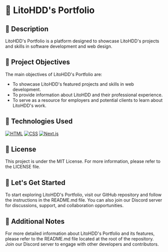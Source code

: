 # 💼 LitoHDD's Portfolio

## 📝 Description

LitoHDD's Portfolio is a platform designed to showcase LitoHDD's projects and skills in software development and web design.

## 🎯 Project Objectives

The main objectives of LitoHDD's Portfolio are:

- To showcase LitoHDD's featured projects and skills in web development.
- To provide information about LitoHDD and their professional experience.
- To serve as a resource for employers and potential clients to learn about LitoHDD's work.

## 🔧 Technologies Used

[![HTML](https://img.shields.io/badge/HTML-%23e34c26.svg?logo=html5&logoColor=white&style=for-the-badge)](https://github.com/LitoHDD/Portfolio)
[![CSS](https://img.shields.io/badge/CSS-%23563d7c.svg?logo=css3&logoColor=white&style=for-the-badge)](https://github.com/LitoHDD/Portfolio)
[![Next.js](https://img.shields.io/badge/Javascript-%23f1e05a?style=for-the-badge&logo=next.js&label=Next.js)](https://github.com/LitoHDD/Portfolio)

## 📄 License

This project is under the MIT License. For more information, please refer to the LICENSE file.

## 🚀 Let's Get Started

To start exploring LitoHDD's Portfolio, visit our GitHub repository and follow the instructions in the README.md file. You can also join our Discord server for discussions, support, and collaboration opportunities.

## 📝 Additional Notes

For more detailed information about LitoHDD's Portfolio and its features, please refer to the README.md file located at the root of the repository. Join our Discord server to engage with other developers and contributors.

